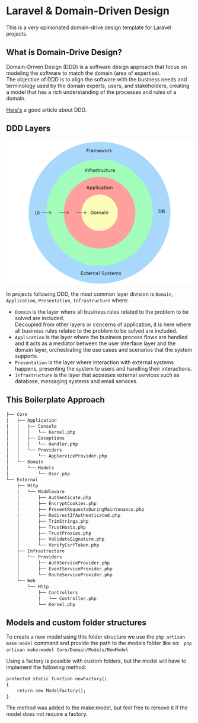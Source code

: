 # Laravel & Domain-Driven Design
This is a very opinionated domain-drive design template for Laravel projects.

## What is Domain-Drive Design?
Domain-Driven Design (DDD) is a software design approach that focus on modeling the software to match the domain (area of expertise).  
The objective of DDD is to align the software with the business needs and terminology used by the domain experts, users, and stakeholders, creating a model that has a rich understanding of the processes and rules of a domain.

[Here's](https://romanglushach.medium.com/domain-driven-design-ddd-a-guide-to-building-scalable-high-performance-systems-5314a7fe053c) a good article about DDD.

## DDD Layers

<img src="docs/ddd_layers.webp" alt="ddd layers representation" width="600px" />

In projects following DDD, the most common layer division is `Domain`, `Application`, `Presentation`, `Infrastructure` where:

* `Domain` is the layer where all business rules related to the problem to be solved are included.  
Decoupled from other layers or concerns of application, it is here where all business rules related to the problem to be solved are included.
* `Application` is the layer where the business process flows are handled and it acts as a mediator between the user interface layer and the domain layer, orchestrating the use cases and scenarios that the system supports.
* `Presentation` is the layer where interaction with external systems happens, presenting the system to users and handling their interactions.
* `Infrastructure` is the layer that accesses external services such as database, messaging systems and email services.


## This Boilerplate Approach
```
├── Core
│   ├── Application
│   │   ├── Console
│   │   │   └── Kernel.php
│   │   ├── Exceptions
│   │   │   └── Handler.php
│   │   └── Providers
│   │       └── AppServiceProvider.php
│   └── Domain
│       └── Models
│           └── User.php
└── External
    ├── Http
    │   └── Middleware
    │       ├── Authenticate.php
    │       ├── EncryptCookies.php
    │       ├── PreventRequestsDuringMaintenance.php
    │       ├── RedirectIfAuthenticated.php
    │       ├── TrimStrings.php
    │       ├── TrustHosts.php
    │       ├── TrustProxies.php
    │       ├── ValidateSignature.php
    │       └── VerifyCsrfToken.php
    ├── Infrastructure
    │   └── Providers
    │       ├── AuthServiceProvider.php
    │       ├── EventServiceProvider.php
    │       └── RouteServiceProvider.php
    └── Web
        └── Http
            ├── Controllers
            │   └── Controller.php
            └── Kernel.php
```

## Models and custom folder structures

To create a new model using this folder structure we use the `php artisan make:model` command and provide the path to the models folder like so:
`` php artisan make:model Core/Domain/Models/NewModel``

Using a factory is possible with custom folders, but the model will have to implement the following method: 
```
protected static function newFactory()
{
    return new ModelFactory();
}
```
The method was added to the make:model, but feel free to remove it if the model does not require a factory. 
